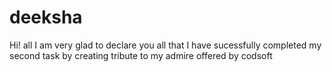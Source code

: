 # deeksha
Hi! all  I am very glad to declare you all that I have sucessfully completed my second task by creating tribute to my admire offered by codsoft 
